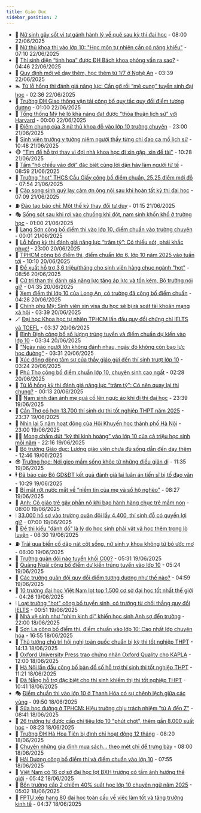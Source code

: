 ```yaml
---
title: Giáo Dục
sidebar_position: 2
---
```


<!-- dantri-giao-duc:START -->
- 🤡 [Nữ sinh gây sốt vì tự gánh hành lý về quê sau kỳ thi đại học](https://dantri.com.vn/giao-duc/nu-sinh-gay-sot-vi-tu-ganh-hanh-ly-ve-que-sau-ky-thi-dai-hoc-20250621014916620.htm) - 08:00 22/06/2025
- 🗽 [Nữ thủ khoa thi vào lớp 10: &quot;Học môn tự nhiên cần có năng khiếu&quot;](https://dantri.com.vn/giao-duc/nu-thu-khoa-thi-vao-lop-10-hoc-mon-tu-nhien-can-co-nang-khieu-20250622123209900.htm) - 07:10 22/06/2025
- 🚦 [Thí sinh diện “tinh hoa” được ĐH Bách khoa phỏng vấn ra sao?](https://dantri.com.vn/giao-duc/thi-sinh-dien-tinh-hoa-duoc-dh-bach-khoa-phong-van-ra-sao-20250622112347167.htm) - 04:46 22/06/2025
- 🌋 [Quy định mới về dạy thêm, học thêm từ 1/7 ở Nghệ An](https://dantri.com.vn/giao-duc/quy-dinh-moi-ve-day-them-hoc-them-tu-17-o-nghe-an-20250622093157433.htm) - 03:39 22/06/2025
- 🏊 [Từ lỗ hổng thi đánh giá năng lực: Cần gỡ rối “mê cung” tuyển sinh đại học](https://dantri.com.vn/giao-duc/tu-lo-hong-thi-danh-gia-nang-luc-can-go-roi-me-cung-tuyen-sinh-dai-hoc-20250622090033192.htm) - 02:36 22/06/2025
- 🎃 [Trường ĐH Giao thông vận tải công bố quy tắc quy đổi điểm tương đương](https://dantri.com.vn/giao-duc/truong-dh-giao-thong-van-tai-cong-bo-quy-tac-quy-doi-diem-tuong-duong-20250621233314111.htm) - 01:00 22/06/2025
- 💄 [Tổng thống Mỹ hé lộ khả năng đạt được &quot;thỏa thuận lịch sử” với Harvard](https://dantri.com.vn/giao-duc/tong-thong-my-he-lo-kha-nang-dat-duoc-thoa-thuan-lich-su-voi-harvard-20250622000052364.htm) - 00:00 22/06/2025
- 🦅 [Điểm chung của 3 nữ thủ khoa đỗ vào lớp 10 trường chuyên](https://dantri.com.vn/giao-duc/diem-chung-cua-3-nu-thu-khoa-do-vao-lop-10-truong-chuyen-20250621222935304.htm) - 23:00 21/06/2025
- 🚦 [Sinh viên trường y tưởng niệm người thầy từng chỉ đạo ca mổ lịch sử](https://dantri.com.vn/giao-duc/sinh-vien-truong-y-tuong-niem-nguoi-thay-tung-chi-dao-ca-mo-lich-su-20250621172626362.htm) - 10:48 21/06/2025
- 🐵 [&quot;Tìm để hỗ trợ thay vì đợi nhà khoa học đi xin gặp, xin đề tài&quot;](https://dantri.com.vn/giao-duc/tim-de-ho-tro-thay-vi-doi-nha-khoa-hoc-di-xin-gap-xin-de-tai-20250621172222555.htm) - 10:28 21/06/2025
- 🐘 [Tấm “hộ chiếu vào đời” đặc biệt cùng lời dặn hãy làm người tử tế](https://dantri.com.vn/giao-duc/tam-ho-chieu-vao-doi-dac-biet-cung-loi-dan-hay-lam-nguoi-tu-te-20250621151701689.htm) - 08:59 21/06/2025
- 🦏 [Trường &quot;hot&quot; THCS Cầu Giấy công bố điểm chuẩn, 25,25 điểm mới đỗ](https://dantri.com.vn/giao-duc/truong-hot-thcs-cau-giay-cong-bo-diem-chuan-2525-diem-moi-do-20250621145206812.htm) - 07:54 21/06/2025
- 💼 [Cặp song sinh quỳ lạy cảm ơn ông nội sau khi hoàn tất kỳ thi đại học](https://dantri.com.vn/giao-duc/cap-song-sinh-quy-lay-cam-on-ong-noi-sau-khi-hoan-tat-ky-thi-dai-hoc-20250621025514481.htm) - 07:09 21/06/2025
- ⛽️ [Đào tạo báo chí: Một thế kỷ thay đổi tư duy](https://dantri.com.vn/giao-duc/dao-tao-bao-chi-mot-the-ky-thay-doi-tu-duy-20250621080607633.htm) - 01:15 21/06/2025
- 🎭 [Sống sót sau khi rơi vào chuồng khỉ đột, nam sinh khốn khổ ở trường học](https://dantri.com.vn/giao-duc/song-sot-sau-khi-roi-vao-chuong-khi-dot-nam-sinh-khon-kho-o-truong-hoc-20250618151300444.htm) - 01:00 21/06/2025
- 🎃 [Lạng Sơn công bố điểm thi vào lớp 10, điểm chuẩn vào trường chuyên](https://dantri.com.vn/giao-duc/lang-son-cong-bo-diem-thi-vao-lop-10-diem-chuan-vao-truong-chuyen-20250621041302946.htm) - 00:01 21/06/2025
- 🚀 [Lỗ hổng kỳ thi đánh giá năng lực “trăm tỷ”: Có thiếu sót, phải khắc phục!](https://dantri.com.vn/giao-duc/lo-hong-ky-thi-danh-gia-nang-luc-tram-ty-co-thieu-sot-phai-khac-phuc-20250620073237576.htm) - 23:00 20/06/2025
- 👀 [TPHCM công bố điểm thi, điểm chuẩn lớp 6, lớp 10 năm 2025 vào tuần tới](https://dantri.com.vn/giao-duc/tphcm-cong-bo-diem-thi-diem-chuan-lop-6-lop-10-nam-2025-vao-tuan-toi-20250620170315305.htm) - 10:10 20/06/2025
- 🌝 [Đề xuất hỗ trợ 3,6 triệu/tháng cho sinh viên hàng chục ngành &quot;hot&quot;](https://dantri.com.vn/giao-duc/de-xuat-ho-tro-36-trieuthang-cho-sinh-vien-hang-chuc-nganh-hot-20250620154928109.htm) - 08:56 20/06/2025
- 🤗 [Cử tri than thi đánh giá năng lực tăng áp lực và tốn kém, Bộ trưởng nói gì?](https://dantri.com.vn/giao-duc/cu-tri-than-thi-danh-gia-nang-luc-tang-ap-luc-va-ton-kem-bo-truong-noi-gi-20250620112830205.htm) - 04:35 20/06/2025
- 🦄 [Xem điểm thi lớp 10 của Long An, có trường đã công bố điểm chuẩn](https://dantri.com.vn/giao-duc/xem-diem-thi-lop-10-cua-long-an-co-truong-da-cong-bo-diem-chuan-20250620112520293.htm) - 04:28 20/06/2025
- 🦍 [Chính phủ Mỹ: Sinh viên xin visa du học sẽ bị rà soát tài khoản mạng xã hội](https://dantri.com.vn/giao-duc/chinh-phu-my-sinh-vien-xin-visa-du-hoc-se-bi-ra-soat-tai-khoan-mang-xa-hoi-20250620091021925.htm) - 03:39 20/06/2025
- 🪄 [Đại học Khoa học tự nhiên TPHCM lần đầu quy đổi chứng chỉ IELTS và TOEFL](https://dantri.com.vn/giao-duc/dai-hoc-khoa-hoc-tu-nhien-tphcm-lan-dau-quy-doi-chung-chi-ielts-va-toefl-20250620094307100.htm) - 03:37 20/06/2025
- 🦆 [Bình Định công bố số lượng trúng tuyển và điểm chuẩn dự kiến vào lớp 10](https://dantri.com.vn/giao-duc/binh-dinh-cong-bo-so-luong-trung-tuyen-va-diem-chuan-du-kien-vao-lop-10-20250620103249665.htm) - 03:34 20/06/2025
- 🚀 [“Ngày nào người lớn không đánh nhau, ngày đó không còn bạo lực học đường”](https://dantri.com.vn/xa-hoi/ngay-nao-nguoi-lon-khong-danh-nhau-ngay-do-khong-con-bao-luc-hoc-duong-20250620102550825.htm) - 03:31 20/06/2025
- 🦒 [Xúc động dòng tâm sự của thầy giáo gửi đến thí sinh trượt lớp 10](https://dantri.com.vn/giao-duc/xuc-dong-dong-tam-su-cua-thay-giao-gui-den-thi-sinh-truot-lop-10-20250620095743985.htm) - 03:24 20/06/2025
- 🤡 [Phú Thọ công bố điểm chuẩn lớp 10, chuyên sinh cao ngất](https://dantri.com.vn/giao-duc/phu-tho-cong-bo-diem-chuan-lop-10-chuyen-sinh-cao-ngat-20250620092447802.htm) - 02:28 20/06/2025
- 🤔 [Từ lỗ hổng kỳ thi đánh giá năng lực “trăm tỷ&quot;: Có nên quay lại thi chung?](https://dantri.com.vn/giao-duc/tu-lo-hong-ky-thi-danh-gia-nang-luc-tram-ty-co-nen-quay-lai-thi-chung-20250620065509770.htm) - 00:13 20/06/2025
- 🧑‍💻 [Nam sinh dán ảnh mẹ quá cố lên ngực áo khi đi thi đại học](https://dantri.com.vn/giao-duc/nam-sinh-dan-anh-me-qua-co-len-nguc-ao-khi-di-thi-dai-hoc-20250619000309893.htm) - 23:39 19/06/2025
- 🤡 [Cần Thơ có hơn 13.700 thí sinh dự thi tốt nghiệp THPT năm 2025](https://dantri.com.vn/giao-duc/can-tho-co-hon-13700-thi-sinh-du-thi-tot-nghiep-thpt-nam-2025-20250619203418120.htm) - 23:37 19/06/2025
- 🧠 [Nhìn lại 5 năm hoạt động của Hội Khuyến học thành phố Hà Nội](https://dantri.com.vn/giao-duc/nhin-lai-5-nam-hoat-dong-cua-hoi-khuyen-hoc-thanh-pho-ha-noi-20250619220503703.htm) - 23:00 19/06/2025
- 🧑‍💻 [Mong chấm dứt “kỳ thi kinh hoàng” vào lớp 10 của cả triệu học sinh mỗi năm](https://dantri.com.vn/xa-hoi/mong-cham-dut-ky-thi-kinh-hoang-vao-lop-10-cua-ca-trieu-hoc-sinh-moi-nam-20250619184029254.htm) - 22:16 19/06/2025
- 🧠 [Bộ trưởng Giáo dục: Lương giáo viên chưa đủ sống dẫn đến dạy thêm](https://dantri.com.vn/giao-duc/bo-truong-giao-duc-luong-giao-vien-chua-du-song-dan-den-day-them-20250619192954863.htm) - 12:46 19/06/2025
- 😎 [Trường học: Nơi gieo mầm sống khỏe từ những điều giản dị](https://dantri.com.vn/giao-duc/truong-hoc-noi-gieo-mam-song-khoe-tu-nhung-dieu-gian-di-20250619183552961.htm) - 11:35 19/06/2025
- 🕴 [Đã báo cáo Bộ GD&amp;ĐT kết quả đánh giá lại luận án tiến sĩ bị tố đạo văn](https://dantri.com.vn/giao-duc/da-bao-cao-bo-gddt-ket-qua-danh-gia-lai-luan-an-tien-si-bi-to-dao-van-20250619165228144.htm) - 10:29 19/06/2025
- 🧠 [Bí mật rớt nước mắt về “niềm tin của mẹ và sổ hộ nghèo”](https://dantri.com.vn/giao-duc/bi-mat-rot-nuoc-mat-ve-niem-tin-cua-me-va-so-ho-ngheo-20250619145434116.htm) - 08:27 19/06/2025
- 🚀 [Anh: Cô giáo trẻ gây phẫn nộ khi bạo hành hàng chục trẻ mầm non](https://dantri.com.vn/giao-duc/anh-co-giao-tre-gay-phan-no-khi-bao-hanh-hang-chuc-tre-mam-non-20250617152050255.htm) - 08:00 19/06/2025
- 🕯 [33.000 hồ sơ vào trường quân đội lấy 4.400, thí sinh đỗ có quyền lợi gì?](https://dantri.com.vn/giao-duc/33000-ho-so-vao-truong-quan-doi-lay-4400-thi-sinh-do-co-quyen-loi-gi-20250619131411013.htm) - 07:00 19/06/2025
- 🧰 [Đề thi kiểu &quot;đánh đố&quot; là lý do học sinh phải vật vã học thêm trong lò luyện](https://dantri.com.vn/xa-hoi/de-thi-kieu-danh-do-la-ly-do-hoc-sinh-phai-vat-va-hoc-them-trong-lo-luyen-20250619123449550.htm) - 06:30 19/06/2025
- ⛽️ [Trải qua biến cố dập nát cột sống, nữ sinh y khoa không từ bỏ ước mơ](https://dantri.com.vn/giao-duc/trai-qua-bien-co-dap-nat-cot-song-nu-sinh-y-khoa-khong-tu-bo-uoc-mo-20250618074022387.htm) - 06:00 19/06/2025
- 🤖 [Trường quân đội nào tuyển khối C00?](https://dantri.com.vn/giao-duc/truong-quan-doi-nao-tuyen-khoi-c00-20250619122644592.htm) - 05:31 19/06/2025
- 🦍 [Quảng Ngãi công bố điểm dự kiến trúng tuyển vào lớp 10](https://dantri.com.vn/giao-duc/quang-ngai-cong-bo-diem-du-kien-trung-tuyen-vao-lop-10-20250619091729979.htm) - 05:24 19/06/2025
- 🐘 [Các trường quân đội quy đổi điểm tương đương như thế nào?](https://dantri.com.vn/giao-duc/cac-truong-quan-doi-quy-doi-diem-tuong-duong-nhu-the-nao-20250619115558033.htm) - 04:59 19/06/2025
- 🌊 [10 trường đại học Việt Nam lọt top 1.500 cơ sở đại học tốt nhất thế giới](https://dantri.com.vn/giao-duc/10-truong-dai-hoc-viet-nam-lot-top-1500-co-so-dai-hoc-tot-nhat-the-gioi-20250619112227796.htm) - 04:26 19/06/2025
- 🕯 [Loạt trường &quot;hot&quot; công bố tuyển sinh, có trường từ chối thẳng quy đổi IELTS](https://dantri.com.vn/giao-duc/loat-truong-hot-cong-bo-tuyen-sinh-co-truong-tu-choi-thang-quy-doi-ielts-20250619073625406.htm) - 00:51 19/06/2025
- 🐎 [Nhà vệ sinh như &quot;phim kinh dị&quot; khiến học sinh Anh sợ đến trường](https://dantri.com.vn/giao-duc/nha-ve-sinh-nhu-phim-kinh-di-khien-hoc-sinh-anh-so-den-truong-20250616082322499.htm) - 22:00 18/06/2025
- 🐻 [Sơn La công bố điểm thi, điểm chuẩn vào lớp 10: Cao nhất lớp chuyên hóa](https://dantri.com.vn/giao-duc/son-la-cong-bo-diem-thi-diem-chuan-vao-lop-10-cao-nhat-lop-chuyen-hoa-20250618233832583.htm) - 16:55 18/06/2025
- 🐎 [Thủ tướng chủ trì hội nghị toàn quốc chuẩn bị kỳ thi tốt nghiệp THPT](https://dantri.com.vn/giao-duc/thu-tuong-chu-tri-hoi-nghi-toan-quoc-chuan-bi-ky-thi-tot-nghiep-thpt-20250618193842902.htm) - 14:13 18/06/2025
- 🫣 [Oxford University Press trao chứng nhận Oxford Quality cho KAPLA](https://dantri.com.vn/giao-duc/oxford-university-press-trao-chung-nhan-oxford-quality-cho-kapla-20250617150004315.htm) - 12:00 18/06/2025
- 🤭 [Hà Nội lần đầu công bố bản đồ số hỗ trợ thí sinh thi tốt nghiệp THPT](https://dantri.com.vn/giao-duc/ha-noi-lan-dau-cong-bo-ban-do-so-ho-tro-thi-sinh-thi-tot-nghiep-thpt-20250618181917033.htm) - 11:21 18/06/2025
- 🥳 [Đà Nẵng hỗ trợ đặc biệt cho thí sinh khiếm thị thi tốt nghiệp THPT](https://dantri.com.vn/giao-duc/da-nang-ho-tro-dac-biet-cho-thi-sinh-khiem-thi-thi-tot-nghiep-thpt-20250618165905898.htm) - 10:41 18/06/2025
- 🎭 [Điểm chuẩn thi vào lớp 10 ở Thanh Hóa có sự chênh lệch giữa các vùng](https://dantri.com.vn/giao-duc/diem-chuan-thi-vao-lop-10-o-thanh-hoa-co-su-chenh-lech-giua-cac-vung-20250618163540874.htm) - 09:50 18/06/2025
- 🥸 [Sữa học đường ở TPHCM: Hiệu trưởng chịu trách nhiệm &quot;từ A đến Z&quot;](https://dantri.com.vn/giao-duc/sua-hoc-duong-o-tphcm-hieu-truong-chiu-trach-nhiem-tu-a-den-z-20250618153458006.htm) - 08:41 18/06/2025
- 🦣 [26 trường tư được cấp chỉ tiêu lớp 10 &quot;phút chót&quot;, thêm gần 8.000 suất học](https://dantri.com.vn/giao-duc/26-truong-tu-duoc-cap-chi-tieu-lop-10-phut-chot-them-gan-8000-suat-hoc-20250618151902086.htm) - 08:23 18/06/2025
- 🤔 [Trường ĐH Hà Hoa Tiên bị đình chỉ hoạt động 12 tháng](https://dantri.com.vn/giao-duc/truong-dh-ha-hoa-tien-bi-dinh-chi-hoat-dong-12-thang-20250618151827917.htm) - 08:20 18/06/2025
- 🦣 [Chuyện những gia đình mua sách... theo mét chỉ để trưng bày](https://dantri.com.vn/giao-duc/chuyen-nhung-gia-dinh-mua-sach-theo-met-chi-de-trung-bay-20250616005850821.htm) - 08:00 18/06/2025
- 🐲 [Hải Dương công bố điểm thi và điểm chuẩn vào lớp 10](https://dantri.com.vn/giao-duc/hai-duong-cong-bo-diem-thi-va-diem-chuan-vao-lop-10-20250618144638606.htm) - 07:55 18/06/2025
- 🔭 [Việt Nam có 16 cơ sở đại học lọt BXH trường có tầm ảnh hưởng thế giới](https://dantri.com.vn/giao-duc/viet-nam-co-16-co-so-dai-hoc-lot-bxh-truong-co-tam-anh-huong-the-gioi-20250618120733274.htm) - 05:42 18/06/2025
- 🥷 [Bốn trường cấp 2 chiếm 40% suất học lớp 10 chuyên ngữ năm 2025](https://dantri.com.vn/giao-duc/bon-truong-cap-2-chiem-40-suat-hoc-lop-10-chuyen-ngu-nam-2025-20250618115930349.htm) - 05:02 18/06/2025
- 🎊 [FPTU xếp hạng 80 đại học toàn cầu về việc làm tốt và tăng trưởng kinh tế](https://dantri.com.vn/giao-duc/fptu-xep-hang-80-dai-hoc-toan-cau-ve-viec-lam-tot-va-tang-truong-kinh-te-20250618113055605.htm) - 04:37 18/06/2025<!-- dantri-giao-duc:END -->
